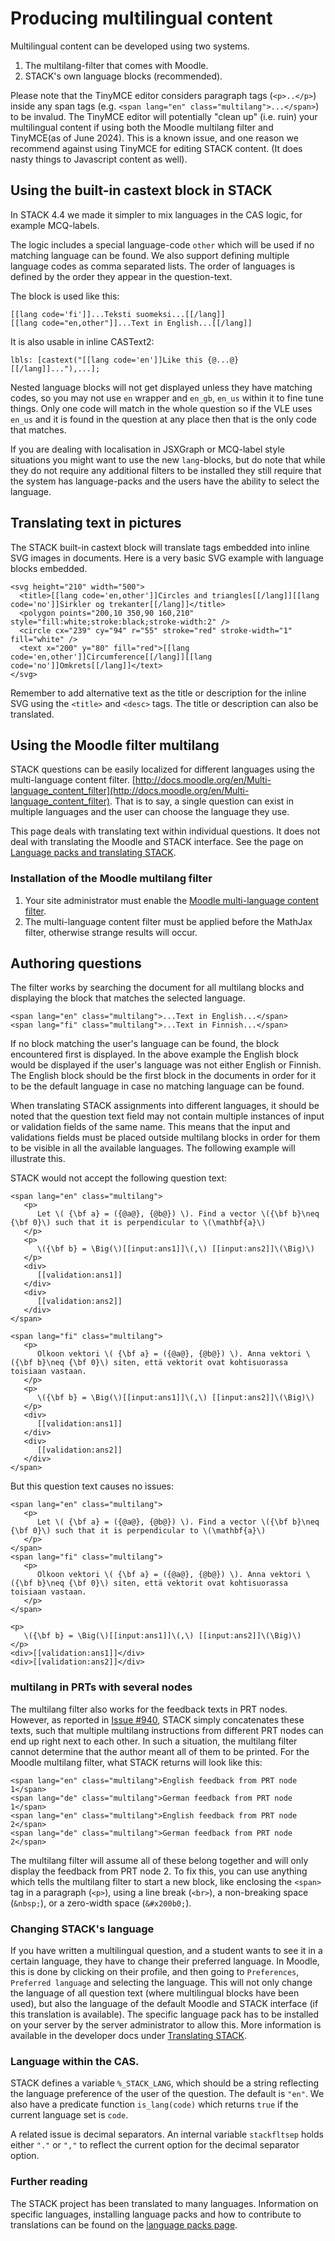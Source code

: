 # Producing multilingual content

Multilingual content can be developed using two systems.

1. The multilang-filter that comes with Moodle.
2. STACK's own language blocks (recommended).

Please note that the TinyMCE editor considers paragraph tags (`<p>..</p>`) inside any span tags (e.g. `<span lang="en" class="multilang">...</span>`) to be invalud. The TinyMCE editor will potentially "clean up" (i.e. ruin) your multilingual content if using both the Moodle multilang filter and TinyMCE(as of June 2024).  This is a known issue, and one reason we recommend against using TinyMCE for editing STACK content. (It does nasty things to Javascript content as well).

## Using the built-in castext block in STACK

In STACK 4.4 we made it simpler to mix languages in the CAS logic, for example MCQ-labels.

The logic includes a special language-code `other` which will be used if no matching language can be found. We also support defining multiple language codes as comma separated lists. The order of languages is defined by the order they appear in the question-text. 

The block is used like this:

    [[lang code='fi']]...Teksti suomeksi...[[/lang]]
    [[lang code="en,other"]]...Text in English...[[/lang]]

It is also usable in inline CASText2:

    lbls: [castext("[[lang code='en']]Like this {@...@}[[/lang]]..."),...];

Nested language blocks will not get displayed unless they have matching codes, so you may not use `en` wrapper and `en_gb`, `en_us` within it to fine tune things. Only one code will match in the whole question
so if the VLE uses `en_us` and it is found in the question at any place then that is the only code that matches.

If you are dealing with localisation in JSXGraph or MCQ-label style situations you might want to
use the new `lang`-blocks, but do note that while they do not require any additional filters to be installed they still require that the system has language-packs and the users have the ability to select the language.

## Translating text in pictures

The STACK built-in castext block will translate tags embedded into inline SVG images in documents.  Here is a very basic SVG example with language blocks embedded.

    <svg height="210" width="500">
      <title>[[lang code='en,other']]Circles and triangles[[/lang]][[lang code='no']]Sirkler og trekanter[[/lang]]</title>
      <polygon points="200,10 350,90 160,210" style="fill:white;stroke:black;stroke-width:2" />
      <circle cx="239" cy="94" r="55" stroke="red" stroke-width="1" fill="white" />
      <text x="200" y="80" fill="red">[[lang code='en,other']]Circumference[[/lang]][[lang code='no']]Omkrets[[/lang]]</text>
    </svg>

Remember to add alternative text as the title or description for the inline SVG using the `<title>` and `<desc>` tags.  The title or description can also be translated.

## Using the Moodle filter multilang

STACK questions can be easily localized for different languages using the multi-language content filter. [http://docs.moodle.org/en/Multi-language_content_filter](http://docs.moodle.org/en/Multi-language_content_filter).  That is to say, a single question can exist in multiple languages and the user can choose the language they use.

This page deals with translating text within individual questions. It does not deal with translating the Moodle and STACK interface. See the page on [Language packs and translating STACK](../Developer/Language_packs.md).

### Installation of the Moodle multilang filter

1. Your site administrator must enable the [Moodle multi-language content filter](http://docs.moodle.org/en/Multi-language_content_filter).
2. The multi-language content filter must be applied before the MathJax filter, otherwise strange results will occur.

## Authoring questions

The filter works by searching the document for all multilang blocks and displaying the block that matches the selected language.

    <span lang="en" class="multilang">...Text in English...</span>
    <span lang="fi" class="multilang">...Text in Finnish...</span>

If no block matching the user's language can be found, the block encountered first is displayed. In the above example the English block would be displayed if the user's language was not either English or Finnish. The English block should be the first block in the documents in order for it to be the default language in case no matching language can be found.

When translating STACK assignments into different languages, it should be noted that the question text field may not contain multiple instances of input or validation fields of the same name. This means that the input and validations fields must be placed outside multilang blocks in order for them to be visible in all the available languages. The following example will illustrate this.

STACK would not accept the following question text:

    <span lang="en" class="multilang">
       <p>
          Let \( {\bf a} = ({@a@}, {@b@}) \). Find a vector \({\bf b}\neq {\bf 0}\) such that it is perpendicular to \(\mathbf{a}\)
       </p>
       <p>
          \({\bf b} = \Big(\)[[input:ans1]]\(,\) [[input:ans2]]\(\Big)\)
       </p>
       <div>
          [[validation:ans1]]
       </div>
       <div>
          [[validation:ans2]]
       </div>
    </span>
    
    <span lang="fi" class="multilang">
       <p>
          Olkoon vektori \( {\bf a} = ({@a@}, {@b@}) \). Anna vektori \({\bf b}\neq {\bf 0}\) siten, että vektorit ovat kohtisuorassa toisiaan vastaan.
       </p>
       <p>
          \({\bf b} = \Big(\)[[input:ans1]]\(,\) [[input:ans2]]\(\Big)\)
       </p>
       <div>
          [[validation:ans1]]
       </div>
       <div>
          [[validation:ans2]]
       </div>
    </span>

But this question text causes no issues:

    <span lang="en" class="multilang">
       <p>
          Let \( {\bf a} = ({@a@}, {@b@}) \). Find a vector \({\bf b}\neq {\bf 0}\) such that it is perpendicular to \(\mathbf{a}\)
       </p>
    </span>
    <span lang="fi" class="multilang">
       <p>
          Olkoon vektori \( {\bf a} = ({@a@}, {@b@}) \). Anna vektori \({\bf b}\neq {\bf 0}\) siten, että vektorit ovat kohtisuorassa toisiaan vastaan.
       </p>
    </span>
    
    <p>
       \({\bf b} = \Big(\)[[input:ans1]]\(,\) [[input:ans2]]\(\Big)\)
    </p>
    <div>[[validation:ans1]]</div>
    <div>[[validation:ans2]]</div>

### multilang in PRTs with several nodes

The multilang filter also works for the feedback texts in PRT nodes. However, as reported in [Issue #940](https://github.com/maths/moodle-qtype_stack/issues/940), STACK simply concatenates these texts, such that multiple multilang instructions from different PRT nodes can end up right next to each other. In such a situation, the multilang filter cannot determine that the author meant all of them to be printed. For the Moodle multilang filter, what STACK returns will look like this:

    <span lang="en" class="multilang">English feedback from PRT node 1</span>
    <span lang="de" class="multilang">German feedback from PRT node 1</span>
    <span lang="en" class="multilang">English feedback from PRT node 2</span>
    <span lang="de" class="multilang">German feedback from PRT node 2</span>

The multilang filter will assume all of these belong together and will only display the feedback from PRT node 2. To fix this, you can use anything which tells the multilang filter to start a new block, like enclosing the `<span>` tag in a paragraph (`<p>`), using a line break (`<br>`), a non-breaking space (`&nbsp;`), or a zero-width space (`&#x200b0;`).

### Changing STACK's language

If you have written a multilingual question, and a student wants to see it in a certain language, they have to change their preferred language. In Moodle, this is done by clicking on their profile, and then going to `Preferences`, ` Preferred language` and selecting the language. This will not only change the language of all question text (where multilingual blocks have been used), but also the language of the default Moodle and STACK interface (if this translation is available). The specific language pack has to be installed on your server by the server administrator to allow this. More information is available in the developer docs under [Translating STACK](../Developer/Language_packs.md).

### Language within the CAS.

STACK defines a variable `%_STACK_LANG`, which should be a string reflecting the language preference of the user of the question.  The default is `"en"`.  We also have a predicate function `is_lang(code)` which returns `true` if the current language set is `code`.

A related issue is decimal separators.  An internal variable `stackfltsep` holds either `"."` or `","` to reflect the current option for the decimal separator option.

### Further reading

The STACK project has been translated to many languages. Information on specific languages, installing language packs and how to contribute to translations can be found on the [language packs page](../Developer/Language_packs.md).
